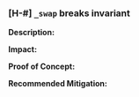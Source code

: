 ### [H-#] `_swap` breaks invariant

**Description:** 

**Impact:** 

**Proof of Concept:**

**Recommended Mitigation:** 